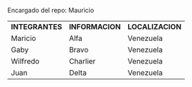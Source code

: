 Encargado del repo: Mauricio
<table>
    <tr>
        <td><b>INTEGRANTES</b></td>
        <td><b>INFORMACION</b></td>
        <td><b>LOCALIZACION</b></td>
    </tr>
    <tr>
        <td>Maricio</td>
        <td>Alfa</td>
        <td>Venezuela</td>
    </tr>
    <tr>
        <td>Gaby</td>
        <td>Bravo</td>
        <td>Venezuela</td>
    </tr>
    <tr>
        <td>Wilfredo</td>
        <td>Charlier</td>
        <td>Venezuela</td>
    </tr>
    <tr>
        <td>Juan</td>
        <td>Delta</td>
        <td>Venezuela</td>
    </tr>
 </table>
